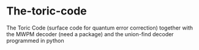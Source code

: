 # The-toric-code
The Toric Code (surface code for quantum error correction) together with the MWPM decoder (need a package) and the union-find decoder programmed in python
